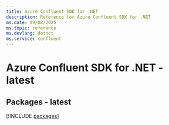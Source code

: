 ```yaml
---
title: Azure Confluent SDK for .NET
description: Reference for Azure Confluent SDK for .NET
ms.date: 09/08/2025
ms.topic: reference
ms.devlang: dotnet
ms.service: confluent
---
```

# Azure Confluent SDK for .NET - latest
## Packages - latest
[!INCLUDE [packages](confluent-index.md)]